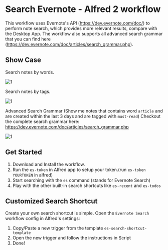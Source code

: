# Search Evernote - Alfred 2 workflow

This workflow uses Evernote's API (https://dev.evernote.com/doc/) to perform note search, which provides more relevant results, compare with the Desktop App. The workflow also supports all advanced search grammar that you can find here (https://dev.evernote.com/doc/articles/search_grammar.php). 

## Show Case

Search notes by words.

![1](screenshots/1.png)

Search notes by tags.

![1](screenshots/2.png)

Advanced Search Grammar (Show me notes that contains word `article` and are created within the last 3 days and are tagged with `must-read`) Checkout the complete search grammar here: https://dev.evernote.com/doc/articles/search_grammar.php

![1](screenshots/3.png)

## Get Started

1. Download and Install the workflow. 
2. Run the `es-token` in Alfred app to setup your token.(run `es-token YOURTOKEN` in alfred)
3. Start searching with the `es` command (stands for Evernote Search)
4. Play with the other built-in search shortcuts like `es-recent` and `es-todos`

## Customized Search Shortcut

Create your own search shortcut is simple. Open the `Evernote Search` workflow config in Alfred's settings:

1. Copy/Paste a new trigger from the template `es-search-shortcut-template`
2. Open the new trigger and follow the instructions in Script
3. Done!

